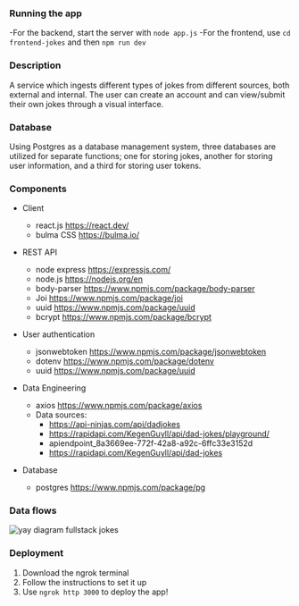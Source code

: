 ### Running the app
-For the backend, start the server with `node app.js`
-For the frontend, use `cd frontend-jokes` and then `npm run dev`

### Description
A service which ingests different types of jokes from different sources, both external and internal. The user can create an account and can view/submit their own jokes through a visual interface.

### Database
Using Postgres as a database management system, three databases are utilized for separate functions; one for storing jokes, another for storing user information, and a third for storing user tokens.

### Components
* Client
    * react.js https://react.dev/ 
    * bulma CSS https://bulma.io/ 
* REST API
    * node express https://expressjs.com/ 
    * node.js https://nodejs.org/en 
    * body-parser https://www.npmjs.com/package/body-parser 
    * Joi https://www.npmjs.com/package/joi 
    * uuid https://www.npmjs.com/package/uuid 
    * bcrypt https://www.npmjs.com/package/bcrypt

* User authentication
    * jsonwebtoken https://www.npmjs.com/package/jsonwebtoken 
    * dotenv https://www.npmjs.com/package/dotenv 
    * uuid https://www.npmjs.com/package/uuid

* Data Engineering
    * axios https://www.npmjs.com/package/axios  
    * Data sources:
        * https://api-ninjas.com/api/dadjokes
        * https://rapidapi.com/KegenGuyll/api/dad-jokes/playground/
        * apiendpoint_8a3669ee-772f-42a8-a92c-6ffc33e3152d
        * https://rapidapi.com/KegenGuyll/api/dad-jokes
* Database
    * postgres https://www.npmjs.com/package/pg 

### Data flows

![yay diagram fullstack jokes](https://github.com/user-attachments/assets/a839026d-d5d1-421f-a591-cc7fa09373f5)

### Deployment
1. Download the ngrok terminal
2. Follow the instructions to set it up
3. Use `ngrok http 3000` to deploy the app!